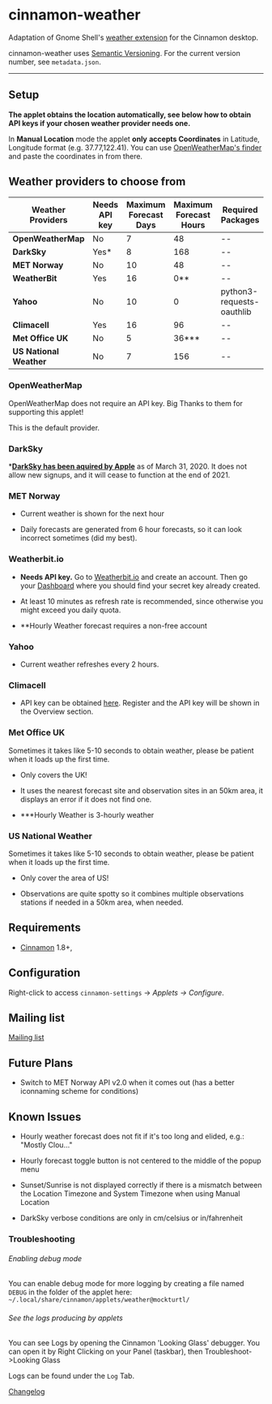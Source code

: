 # cinnamon-weather

Adaptation of Gnome Shell's [weather extension](https://github.com/simon04/gnome-shell-extension-weather) for the Cinnamon desktop.

cinnamon-weather uses [Semantic Versioning](http://semver.org/).  For the current version number, see `metadata.json`.  

----

## Setup

**The applet obtains the location automatically, see below how to obtain API keys if your chosen weather provider needs one.**

In **Manual Location** mode the applet **only** **accepts Coordinates** in Latitude, Longitude format (e.g. 37.77,122.41). You can use [OpenWeatherMap's finder](https://openweathermap.org/find) and paste the coordinates in from there.

## Weather providers to choose from

| Weather Providers       | Needs API key | **Maximum Forecast Days** | **Maximum Forecast Hours** | Required Packages         |
| ----------------------- | ------------- | ------------------------- | -------------------------- | ------------------------- |
| **OpenWeatherMap**      | No            | 7                         | 48                         | --                        |
| **DarkSky**             | Yes*          | 8                         | 168                        | --                        |
| **MET Norway**          | No            | 10                        | 48                         | --                        |
| **WeatherBit**          | Yes           | 16                        | 0**                        | --                        |
| **Yahoo**               | No            | 10                        | 0                          | python3-requests-oauthlib |
| **Climacell**           | Yes           | 16                        | 96                         | --                        |
| **Met Office UK**       | No            | 5                         | 36***                      | --                        |
| **US National Weather** | No            | 7                         | 156                        | --                        |

### OpenWeatherMap

OpenWeatherMap does not require an API key. Big Thanks to them for supporting this applet!

This is the default provider.

### DarkSky

***[DarkSky has been aquired by Apple](https://blog.darksky.net/dark-sky-has-a-new-home/)** as of March 31, 2020. It does not allow new signups, and it will cease to function at the end of 2021.

### MET Norway

* Current weather is shown for the next hour

* Daily forecasts are generated from 6 hour forecasts, so it can look incorrect sometimes (did my best).

### Weatherbit.io

* **Needs API key.** Go to [Weatherbit.io](https://www.weatherbit.io/account/create) and create an account. Then go your [Dashboard](https://www.weatherbit.io/account/dashboard) where you should find your secret key already created.

* At least 10 minutes as refresh rate is recommended, since otherwise you might exceed you daily quota.

* **Hourly Weather forecast requires a non-free account

### Yahoo

* Current weather refreshes every 2 hours.

### Climacell

* API key can be obtained [here](https://developer.climacell.co/sign-up). Register and the API key will be shown in the Overview section.

### Met Office UK

Sometimes it takes like 5-10 seconds to obtain weather, please be patient when it loads up the first time.

* Only covers the UK! 

* It uses the nearest forecast site and observation sites in an 50km area, it displays an error if it does not find one.

* ***Hourly Weather is 3-hourly weather

### US National Weather

Sometimes it takes like 5-10 seconds to obtain weather, please be patient when it loads up the first time.

* Only cover the area of US!

* Observations are quite spotty so it combines multiple observations stations if needed in a 50km area, when needed. 

## Requirements

* [Cinnamon](https://github.com/linuxmint/Cinnamon) 1.8+, 

## Configuration

Right-click to access `cinnamon-settings` -> _Applets -> Configure_.

## Mailing list

[Mailing list](http://groups.google.com/group/cinnamon-weather)

## Future Plans

* Switch to MET Norway API v2.0 when it comes out (has a better iconnaming scheme for conditions)

## Known Issues

* Hourly weather forecast does not fit if it's too long and elided, e.g.: "Mostly Clou..."

* Hourly forecast toggle button is not centered to the middle of the popup menu

* Sunset/Sunrise is not displayed correctly if there is a mismatch between the Location Timezone and System Timezone when using Manual Location

* DarkSky verbose conditions are only in cm/celsius or in/fahrenheit

### Troubleshooting

###### Enabling debug mode

You can enable debug mode for more logging by creating a file named ```DEBUG``` in the folder of the applet here: ```~/.local/share/cinnamon/applets/weather@mockturtl/```

###### See the logs producing by applets

You can see Logs by opening the Cinnamon 'Looking Glass' debugger. You can open it by Right Clicking on your Panel (taskbar), then Troubleshoot->Looking Glass

Logs can be found under the ```Log``` Tab.

[Changelog](https://github.com/linuxmint/cinnamon-spices-applets/blob/master/weather%40mockturtl/CHANGELOG.md)
